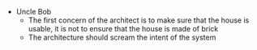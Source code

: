 - Uncle Bob
	- The first concern of the architect is to make sure that the house is usable, it is not to ensure that the house is made of brick
	- The architecture should scream the intent of the system